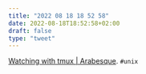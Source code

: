 ```yaml
---
title: "2022 08 18 18 52 58"
date: 2022-08-18T18:52:58+02:00
draft: false
type: "tweet"
---
```


[Watching with tmux | Arabesque](https://blog.sanctum.geek.nz/watching-with-tmux/). `#unix`
